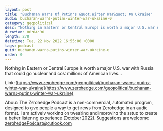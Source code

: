 ```yaml
---
layout: post
title: "Buchanan Warns Of Putin's &quot;Winter War&quot; On Ukraine"
audio: buchanan-warns-putins-winter-war-ukraine-0
category: geopolitical
desc: "Nothing in Eastern or Central Europe is worth a major U.S. war with Russia that could go nuclear and cost millions of American lives..."
duration: 00:04:38
length: 278
datetime: Tue, 22 Nov 2022 16:55:00 +0000
tags: podcast
guid: buchanan-warns-putins-winter-war-ukraine-0
order: 0
---
```

Nothing in Eastern or Central Europe is worth a major U.S. war with Russia that could go nuclear and cost millions of American lives...

Link: [https://www.zerohedge.com/geopolitical/buchanan-warns-putins-winter-war-ukraine](https://www.zerohedge.com/geopolitical/buchanan-warns-putins-winter-war-ukraine)

About: The Zerohedge Podcast is a non-commercial, automated program, designed to give people a way to get news from Zerohedge in an audio format.  I am actively working on tweaking and improving the setup to create a better listening experience (October 2022).  Suggestions are welcome: [zerohedgePodcast@outlook.com](mailto:zerohedgePodcast@outlook.com)